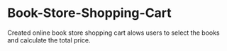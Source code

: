 # Book-Store-Shopping-Cart
Created online book store shopping cart alows users to select the books and calculate the total price. 
